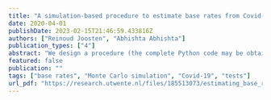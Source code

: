 ```yaml
---
title: "A simulation-based procedure to estimate base rates from Covid-19 antibody test results I: Deterministic test reliabilities"
date: 2020-04-01
publishDate: 2023-02-15T21:46:59.433816Z
authors: ["Reinoud Joosten", "Abhishta Abhishta"]
publication_types: ["4"]
abstract: "We design a procedure (the complete Python code may be obtained at https://github.com/abhishta91/antibody_montecarlo) using Monte Carlo (MC) simulation to establish the point estimators described below and confidence intervals for the base rate of occurence of an attribute (e.g., antibodies against Covid-19) in an aggregate population (e.g., medical care workers) based on a test. The requirements for the procedure are the test's sample size (N) and total number of positives (X), and the data on test's reliability.The modus generates the largest frequency of observations in the MC simulation with precisely the number of test positives (maximum- likelihood estimator). The median is the upper bound of the set of priors accounting for half of the total relevant observations in the MC simulation with numbers of positives identical to the test's number of positives.Our rather preliminary findings are:• The median and the confidence intervals suffice universally.• The estimator X/N may be outside of the two-sided 95% confidence interval.• Conditions such that the modus, the median and another promising estimator which takes the reliability of the test into account, are quite close.• Conditions such that the modus and the latter estimator must be regarded as logically inconsistent.• Conditions inducing rankings among various estimators relevant for issues concerning over- or underestimation."
featured: false
publication: ""
tags: ["base rates", "Monte Carlo simulation", "Covid-19", "tests"]
url_pdf: "https://research.utwente.nl/files/185513073/estimating_base_rate_using_monte_carlo_simulation.pdf"
---
```

